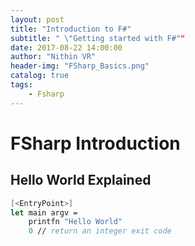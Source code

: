 ```yaml
---
layout: post
title: "Introduction to F#"
subtitle: " \"Getting started with F#""
date: 2017-08-22 14:00:00
author: "Nithin VR"
header-img: "FSharp_Basics.png"
catalog: true
tags:
    - Fsharp
---
```

# FSharp Introduction

## Hello World Explained
```fsharp
[<EntryPoint>]    
let main argv =
    printfn "Hello World" 
    0 // return an integer exit code
```